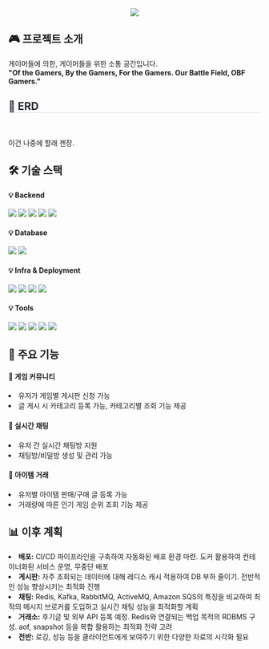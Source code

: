 <div align= "center">
  <img src="https://capsule-render.vercel.app/api?type=waving&color=auto&height=120&text=Game%20Community&animation=&fontColor=808080&fontSize=70" />
</div>

<div> 
  <h2> 🎮 프로젝트 소개 </h2>  
  게이머들에 의한, 게이머들을 위한 소통 공간입니다.<br>
  <b>"Of the Gamers, By the Gamers, For the Gamers.</li> Our Battle Field, OBF Gamers."</b>
</div>

<div>
  <h2 style="border-bottom: 1px solid #d8dee4; color: #282d33;"> 🔗 ERD </h2> <br>
  <p> 이건 나중에 할래 젠장. </p>
</div>

## 🛠 기술 스택

#### 💡 Backend
<p>
    <img src="https://img.shields.io/badge/Java-007396?style=for-the-badge&logo=Java&logoColor=white">
    <img src="https://img.shields.io/badge/Spring%20Boot-6DB33F?style=for-the-badge&logo=Spring%20Boot&logoColor=white">
    <img src="https://img.shields.io/badge/Spring%20Security-6DB33F?style=for-the-badge&logo=Spring%20Security&logoColor=white">
    <img src="https://img.shields.io/badge/JPA-6DB33F?style=for-the-badge&logo=hibernate&logoColor=white">
    <img src="https://img.shields.io/badge/QueryDSL-6DB33F?style=for-the-badge&logo=QueryDSL&logoColor=white">
</p>

#### 💡 Database
<p>
    <img src="https://img.shields.io/badge/MySQL-4479A1?style=for-the-badge&logo=MySQL&logoColor=white">
    <img src="https://img.shields.io/badge/Redis-DC382D?style=for-the-badge&logo=Redis&logoColor=white">
</p>

#### 💡 Infra & Deployment
<p>
    <img src="https://img.shields.io/badge/Docker-2496ED?style=for-the-badge&logo=Docker&logoColor=white">
    <img src="https://img.shields.io/badge/Amazon%20S3-569A31?style=for-the-badge&logo=Amazon%20S3&logoColor=white">
    <img src="https://img.shields.io/badge/AWS%20EC2-FF9900?style=for-the-badge&logo=Amazon%20AWS&logoColor=white">
    <img src="https://img.shields.io/badge/AWS%20RDS-527FFF?style=for-the-badge&logo=Amazon%20RDS&logoColor=white">
</p>

#### 💡 Tools
<p>
    <img src="https://img.shields.io/badge/Gradle-02303A?style=for-the-badge&logo=Gradle&logoColor=white">
    <img src="https://img.shields.io/badge/Git-F05032?style=for-the-badge&logo=Git&logoColor=white">
    <img src="https://img.shields.io/badge/GitHub-181717?style=for-the-badge&logo=GitHub&logoColor=white">
    <img src="https://img.shields.io/badge/IntelliJ%20IDEA-000000?style=for-the-badge&logo=IntelliJ%20IDEA&logoColor=white">
    <img src="https://img.shields.io/badge/Slack-4A154B?style=for-the-badge&logo=Slack&logoColor=white">
</p>



<div>
  <h2> 🎲 주요 기능 </h2>
  <h4> 📌 게임 커뮤니티</h4>
  <li>유저가 게임별 게시판 신청 가능</li>
  <li>글 게시 시 카테고리 등록 가능, 카테고리별 조회 기능 제공</li>
  <h4> 📌 실시간 채팅</h4>
  <li>유저 간 실시간 채팅방 지원</li>
  <li>채팅방/비밀방 생성 및 관리 가능</li>
  <h4> 📌 아이템 거래</h4>
  <li>유저별 아이템 판매/구매 글 등록 가능</li>
  <li>거래량에 따른 인기 게임 순위 조회 기능 제공</li>
</div>

<div>
  <h2> 📊 이후 계획</h2>
    <li><strong>배포:</strong> CI/CD 파이프라인을 구축하여 자동화된 배포 환경 마련. 도커 활용하여 컨테이너화된 서비스 운영, 무중단 배포</li>
    <li><strong>게시판:</strong> 자주 조회되는 데이터에 대해 레디스 캐시 적용하여 DB 부하 줄이기. 전반적인 성능 향상시키는 최적화 진행</li>
    <li><strong>채팅:</strong> Redis, Kafka, RabbitMQ, ActiveMQ, Amazon SQS의 특징을 비교하여 최적의 메시지 브로커를 도입하고 실시간 채팅 성능을 최적화할 계획</li>
    <li><strong>거래소:</strong> 후기글 및 외부 API 등록 예정. Redis와 연결되는 백업 목적의 RDBMS 구성. aof, snapshot 등을 복합 활용하는 최적화 전략 고려</li>
    <li><strong>전반:</strong> 로깅, 성능 등을 클라이언트에게 보여주기 위한 다양한 자료의 시각화 필요</li>
</div>
